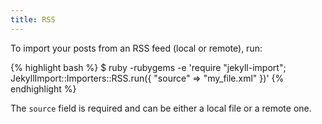 ```yaml
---
title: RSS
---
```


To import your posts from an RSS feed (local or remote), run:

{% highlight bash %}
$ ruby -rubygems -e 'require "jekyll-import";
    JekyllImport::Importers::RSS.run({
      "source" => "my_file.xml"
    })'
{% endhighlight %}

The `source` field is required and can be either a local file or a remote one.
